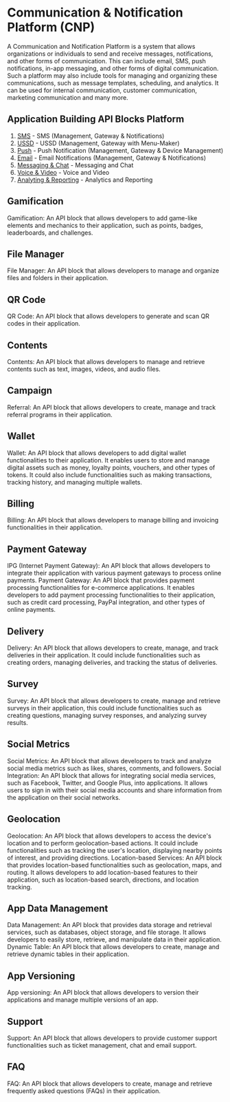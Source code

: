 # Communication & Notification Platform (CNP)

A Communication and Notification Platform is a system that allows organizations or individuals to send and receive messages, notifications, and other forms of communication. This can include email, SMS, push notifications, in-app messaging, and other forms of digital communication. Such a platform may also include tools for managing and organizing these communications, such as message templates, scheduling, and analytics. It can be used for internal communication, customer communication, marketing communication and many more.
## <a name="CIAM"></a> Application Building API Blocks Platform

1. [SMS](#sms) - SMS (Management, Gateway & Notifications)
2. [USSD](#ussd) - USSD (Management, Gateway with Menu-Maker)
3. [Push](#push) - Push Notification (Management, Gateway & Device Management)
4. [Email](#email) - Email Notifications (Management, Gateway & Notifications)
5. [Messaging & Chat](#messaging-chat) - Messaging and Chat
6. [Voice & Video](#voice-video) - Voice and Video
7. [Analyting & Reporting](#analytics-reporting) - Analytics and Reporting

## <a name="gamification"></a> Gamification
Gamification: An API block that allows developers to add game-like elements and mechanics to their application, such as points, badges, leaderboards, and challenges.

## <a name="file-manager"></a> File Manager
File Manager: An API block that allows developers to manage and organize files and folders in their application.

## <a name="qr-code"></a> QR Code
QR Code: An API block that allows developers to generate and scan QR codes in their application.

## <a name="Contents"></a> Contents
Contents: An API block that allows developers to manage and retrieve contents such as text, images, videos, and audio files.

## <a name="campaign"></a> Campaign
Referral: An API block that allows developers to create, manage and track referral programs in their application.

## <a name="wallet"></a> Wallet
Wallet: An API block that allows developers to add digital wallet functionalities to their application. It enables users to store and manage digital assets such as money, loyalty points, vouchers, and other types of tokens. It could also include functionalities such as making transactions, tracking history, and managing multiple wallets.

## <a name="billing"></a> Billing
Billing: An API block that allows developers to manage billing and invoicing functionalities in their application.

## <a name="payment-gateway"></a> Payment Gateway
IPG (Internet Payment Gateway): An API block that allows developers to integrate their application with various payment gateways to process online payments.
Payment Gateway: An API block that provides payment processing functionalities for e-commerce applications. It enables developers to add payment processing functionalities to their application, such as credit card processing, PayPal integration, and other types of online payments.

## <a name="payment-gateway"></a> Delivery
Delivery: An API block that allows developers to create, manage, and track deliveries in their application. It could include functionalities such as creating orders, managing deliveries, and tracking the status of deliveries.

## <a name="survey"></a> Survey
Survey: An API block that allows developers to create, manage and retrieve surveys in their application, this could include functionalities such as creating questions, managing survey responses, and analyzing survey results.

## <a name="social-metrics"></a> Social Metrics
Social Metrics: An API block that allows developers to track and analyze social media metrics such as likes, shares, comments, and followers.
Social Integration: An API block that allows for integrating social media services, such as Facebook, Twitter, and Google Plus, into applications. It allows users to sign in with their social media accounts and share information from the application on their social networks.

## <a name="geolocation"></a> Geolocation
Geolocation: An API block that allows developers to access the device's location and to perform geolocation-based actions. It could include functionalities such as tracking the user's location, displaying nearby points of interest, and providing directions.
Location-based Services: An API block that provides location-based functionalities such as geolocation, maps, and routing. It allows developers to add location-based features to their application, such as location-based search, directions, and location tracking.

## <a name="app-data-management"></a> App Data Management
Data Management: An API block that provides data storage and retrieval services, such as databases, object storage, and file storage. It allows developers to easily store, retrieve, and manipulate data in their application.
Dynamic Table: An API block that allows developers to create, manage and retrieve dynamic tables in their application.

## <a name="app-versioning"></a> App Versioning
App versioning: An API block that allows developers to version their applications and manage multiple versions of an app.

## <a name="support"></a> Support
Support: An API block that allows developers to provide customer support functionalities such as ticket management, chat and email support.

## <a name="faq"></a> FAQ
FAQ: An API block that allows developers to create, manage and retrieve frequently asked questions (FAQs) in their application.
